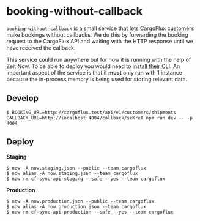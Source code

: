 # booking-without-callback

`booking-without-callback` is a small service that lets CargoFlux customers make bookings without callbacks.
We do this by forwarding the booking request to the CargoFlux API and waiting with the HTTP response until we have received the callback.

This service could run anywhere but for now it is running with the help of Zeit Now. To be able to deploy you would need to [install their CLI](https://zeit.co/download#now-cli).
An important aspect of the service is that it **must** only run with 1 instance because the in-process memory is being used for storing relevant data.

## Develop

    $ BOOKING_URL=http://cargoflux.test/api/v1/customers/shipments CALLBACK_URL=http://localhost:4004/callback/seKreT npm run dev -- -p 4004

## Deploy

**Staging**

    $ now -A now.staging.json --public --team cargoflux
    $ now alias -A now.staging.json --team cargoflux
    $ now rm cf-sync-api-staging --safe --yes --team cargoflux

**Production**

    $ now -A now.production.json --public --team cargoflux
    $ now alias -A now.production.json --team cargoflux
    $ now rm cf-sync-api-production --safe --yes --team cargoflux
